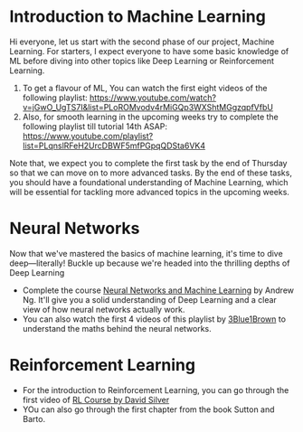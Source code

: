 # Introduction to Machine Learning
Hi everyone, let us start with the second phase of our project, Machine Learning.
For starters, I expect everyone to have some basic knowledge of ML before diving into other topics like Deep Learning or Reinforcement Learning.
1. To get a flavour of ML, You can watch the first eight videos of the following playlist: https://www.youtube.com/watch?v=jGwO_UgTS7I&list=PLoROMvodv4rMiGQp3WXShtMGgzqpfVfbU
2. Also, for smooth learning in the upcoming weeks try to complete the following playlist till tutorial 14th ASAP: https://www.youtube.com/playlist?list=PLqnslRFeH2UrcDBWF5mfPGpqQDSta6VK4
   
Note that, we expect you to complete the first task by the end of Thursday so that we can move on to more advanced tasks.
By the end of these tasks, you should have a foundational understanding of Machine Learning, which will be essential for tackling more advanced topics in the upcoming weeks.

# Neural Networks 

Now that we've mastered the basics of machine learning, it's time to dive deep—literally! Buckle up because we're headed into the thrilling depths of Deep Learning

- Complete the course [Neural Networks and Machine Learning](https://www.youtube.com/watch?v=CS4cs9xVecg&list=PLkDaE6sCZn6Ec-XTbcX1uRg2_u4xOEky0) by Andrew Ng.
It'll give you a solid understanding of Deep Learning and a clear view of how neural networks actually work.
- You can also watch the first 4 videos of this playlist by [3Blue1Brown](https://www.youtube.com/playlist?list=PLZHQObOWTQDNU6R1_67000Dx_ZCJB-3pi) to understand the maths behind the neural networks.

# Reinforcement Learning
- For the introduction to Reinforcement Learning, you can go through the first video of [RL Course by David Silver](https://www.youtube.com/watch?v=2pWv7GOvuf0&list=PLqYmG7hTraZDM-OYHWgPebj2MfCFzFObQ)
- YOu can also go through the first chapter from the book Sutton and Barto.





